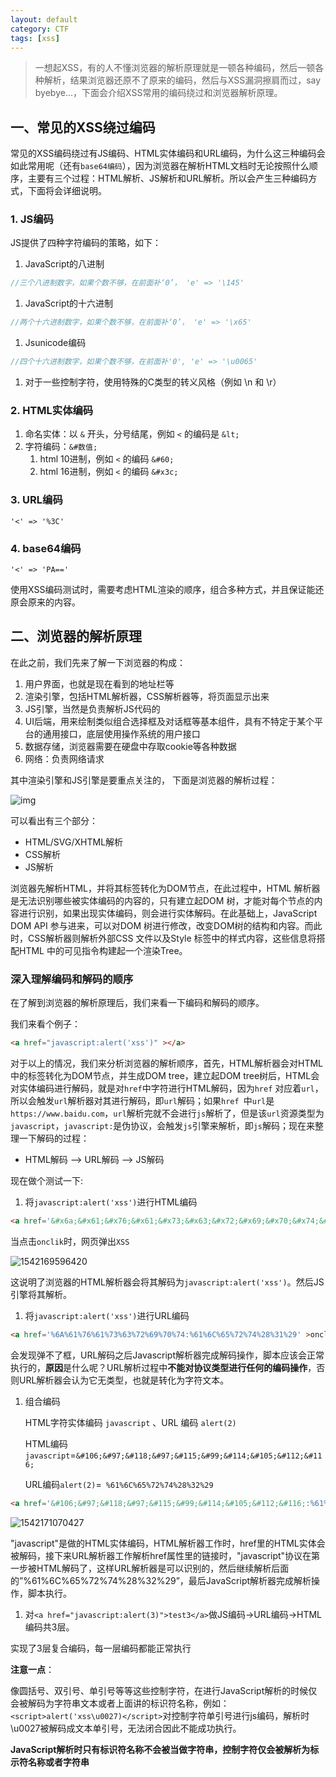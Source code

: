 ```yaml
---
layout: default
category: CTF
tags: [xss]
---
```


> 一想起XSS，有的人不懂浏览器的解析原理就是一顿各种编码，然后一顿各种解析，结果浏览器还原不了原来的编码，然后与XSS漏洞擦肩而过，say byebye...，下面会介绍XSS常用的编码绕过和浏览器解析原理。

## 一、常见的XSS绕过编码

常见的XSS编码绕过有JS编码、HTML实体编码和URL编码，为什么这三种编码会如此常用呢（还有`base64编码`），因为浏览器在解析HTML文档时无论按照什么顺序，主要有三个过程：HTML解析、JS解析和URL解析。所以会产生三种编码方式，下面将会详细说明。

### 1. JS编码

JS提供了四种字符编码的策略，如下：

1. JavaScript的八进制

```js
//三个八进制数字，如果个数不够，在前面补‘0’， 'e' => '\145'
```

1. JavaScript的十六进制

```js
//两个十六进制数字，如果个数不够，在前面补‘0’， 'e' => '\x65'
```

1. Jsunicode编码

```js
//四个十六进制数字，如果个数不够，在前面补'0', 'e' => '\u0065'
```

1. 对于一些控制字符，使用特殊的C类型的转义风格（例如 \n 和 \r）

### 2. HTML实体编码

1. 命名实体：以 `&` 开头，分号结尾，例如 `<` 的编码是 `&lt;`
2. 字符编码：`&#数值;`
   1. html 10进制，例如 `<` 的编码 `&#60;`
   2. html 16进制，例如 `<` 的编码 `&#x3c;`

### 3. URL编码

```jss
'<' => '%3C'
```

### 4. base64编码

```
'<' => 'PA=='
```

使用XSS编码测试时，需要考虑HTML渲染的顺序，组合多种方式，并且保证能还原会原来的内容。

## 二、浏览器的解析原理

在此之前，我们先来了解一下浏览器的构成：

1. 用户界面，也就是现在看到的地址栏等
2. 渲染引擎，包括HTML解析器，CSS解析器等，将页面显示出来
3. JS引擎，当然是负责解析JS代码的
4. UI后端，用来绘制类似组合选择框及对话框等基本组件，具有不特定于某个平台的通用接口，底层使用操作系统的用户接口
5. 数据存储，浏览器需要在硬盘中存取cookie等各种数据
6. 网络：负责网络请求

其中渲染引擎和JS引擎是要重点关注的， 下面是浏览器的解析过程：

![img](http://7s1s1q.com1.z0.glb.clouddn.com/2016-05-18-14635418258357.jpg)

可以看出有三个部分：

- HTML/SVG/XHTML解析
- CSS解析
- JS解析

浏览器先解析HTML，并将其标签转化为DOM节点，在此过程中，HTML 解析器是无法识别哪些被实体编码的内容的，只有建立起DOM 树，才能对每个节点的内容进行识别，如果出现实体编码，则会进行实体解码。在此基础上，JavaScript DOM API 参与进来，可以对DOM 树进行修改，改变DOM树的结构和内容。而此时，CSS解析器则解析外部CSS 文件以及Style 标签中的样式内容，这些信息将搭配HTML 中的可见指令构建起一个渲染Tree。

### 深入理解编码和解码的顺序

在了解到浏览器的解析原理后，我们来看一下编码和解码的顺序。

我们来看个例子：

```html
<a href="javascript:alert('xss')" ></a>
```

对于以上的情况，我们来分析浏览器的解析顺序，首先，HTML解析器会对HTML中的标签转化为DOM节点，并生成DOM tree，建立起DOM tree树后，HTML会对实体编码进行解码，就是对`href`中字符进行HTML解码，因为`href` 对应着`url`，所以会触发`url`解析器对其进行解码，即`url`解码；如果`href `中`url`是`https://www.baidu.com`，`url`解析完就不会进行`js`解析了，但是该`url`资源类型为`javascript`，`javascript:`是伪协议，会触发`js`引擎来解析，即`js`解码；现在来整理一下解码的过程：

- HTML解码 --> URL解码 --> JS解码

现在做个测试一下:

1. 将`javascript:alert('xss')`进行HTML编码

```html
<a href='&#x6a;&#x61;&#x76;&#x61;&#x73;&#x63;&#x72;&#x69;&#x70;&#x74;&#x3a;&#x61;&#x6c;&#x65;&#x72;&#x74;&#x28;&#x27;&#x78;&#x73;&#x73;&#x27;&#x29;' >onclick</a>
```

当点击`onclik`时，网页弹出`XSS`

![1542169596420](C:\Users\three_world\AppData\Roaming\Typora\typora-user-images\1542169596420.png)

这说明了浏览器的HTML解析器会将其解码为`javascript:alert('xss')`。然后JS引擎将其解析。

1. 将`javascript:alert('xss')`进行URL编码

```html
<a href='%6A%61%76%61%73%63%72%69%70%74:%61%6C%65%72%74%28%31%29' >onclick</a>
```

会发现弹不了框，URL解码之后Javascript解析器完成解码操作，脚本应该会正常执行的，**原因**是什么呢？URL解析过程中**不能对协议类型进行任何的编码操作**，否则URL解析器会认为它无类型，也就是转化为字符文本。

1. 组合编码

   HTML字符实体编码 `javascript` 、URL 编码 `alert(2)`

   HTML编码`javascript`=`&#106;&#97;&#118;&#97;&#115;&#99;&#114;&#105;&#112;&#116;`

   URL编码`alert(2)`=` %61%6C%65%72%74%28%32%29`

```html
<a href='&#106;&#97;&#118;&#97;&#115;&#99;&#114;&#105;&#112;&#116;:%61%6C%65%72%74%28%32%29' >onclick</a>
```

![1542171070427](C:\Users\three_world\AppData\Roaming\Typora\typora-user-images\1542171070427.png)

"javascript"是做的HTML实体编码，HTML解析器工作时，href里的HTML实体会被解码，接下来URL解析器工作解析href属性里的链接时，"javascript"协议在第一步被HTML解码了，这样URL解析器是可以识别的，然后继续解析后面的”%61%6C%65%72%74%28%32%29”，最后JavaScript解析器完成解析操作，脚本执行。

1. 对`<a href="javascript:alert(3)">test3</a>`做JS编码->URL编码->HTML编码共3层。

实现了3层复合编码，每一层编码都能正常执行

**注意一点**：

像圆括号、双引号、单引号等等这些控制字符，在进行JavaScript解析的时候仅会被解码为字符串文本或者上面讲的标识符名称，例如：`<script>alert('xss\u0027)</script>`对控制字符单引号进行js编码，解析时\u0027被解码成文本单引号，无法闭合因此不能成功执行。

**JavaScript解析时只有标识符名称不会被当做字符串，控制字符仅会被解析为标示符名称或者字符串**